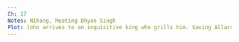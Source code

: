 ```yaml
---
Ch: 17
Notes: Nihang, Meeting Dhyan Singh
Plot: John arrives to an inquisitive king who grills him. Saving Allard's son helps him. As he gets accepted he sees Antun making plans to leave.
---
```

